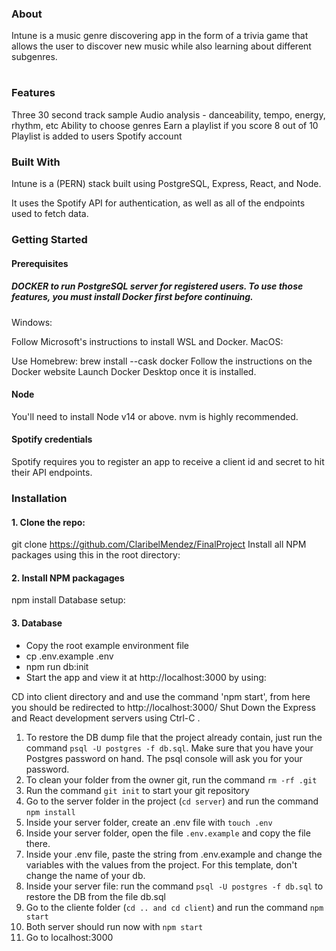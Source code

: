### About
Intune is a music genre discovering app in the form of a trivia game that allows the user to discover new music while also learning about different subgenres.


#



### Features

Three 30 second track sample 
Audio analysis - danceability, tempo, energy, rhythm, etc
Ability to choose genres
Earn a playlist if you score 8 out of 10
Playlist is added to users Spotify account


### Built With

Intune is a (PERN) stack built using PostgreSQL, Express, React, and Node.

It uses the Spotify API for authentication, as well as all of the endpoints used to fetch data.

### Getting Started

#### Prerequisites

##### DOCKER to run PostgreSQL server for registered users. To use those features, you must install Docker first before continuing.

Windows:

Follow Microsoft's instructions to install WSL and Docker.
MacOS:

Use Homebrew: brew install --cask docker
Follow the instructions on the Docker website
Launch Docker Desktop once it is installed.

#### Node

You'll need to install Node v14 or above. nvm is highly recommended.

#### Spotify credentials

Spotify requires you to register an app to receive a client id and secret to hit their API endpoints.

### Installation

#### 1. Clone the repo:

git clone https://github.com/ClaribelMendez/FinalProject
Install all NPM packages using this in the root directory:

#### 2. Install NPM packagages  
npm install
Database setup:

#### 3. Database 

- Copy the root example environment file
- cp .env.example .env
- npm run db:init
- Start the app and view it at http://localhost:3000 by using:

CD into client directory and and use the command  'npm start', from here you should be redirected to http://localhost:3000/
Shut Down the Express and React development servers using Ctrl-C .


1. To restore the DB dump file that the project already contain, just run the command `psql -U postgres -f db.sql`. Make sure that you have your Postgres password on hand. The psql console will ask you for your password. 
2. To clean your folder from the owner git, run the command `rm -rf .git`
3. Run the command `git init` to start your git repository
4. Go to the server folder in the project (`cd server`) and run the command `npm install`
5. Inside your server folder, create an .env file with `touch .env`
6. Inside your server folder, open the file `.env.example` and copy the file there. 
7. Inside your .env file, paste the string from .env.example and change the variables with the values from the project. For this template, don't change the name of your db.
8. Inside your server file: run the command `psql -U postgres -f db.sql` to restore the DB from the file db.sql
9. Go to the cliente folder (`cd .. and cd client`) and run the command `npm start`
10. Both server should run now with `npm start`
11. Go to localhost:3000 
